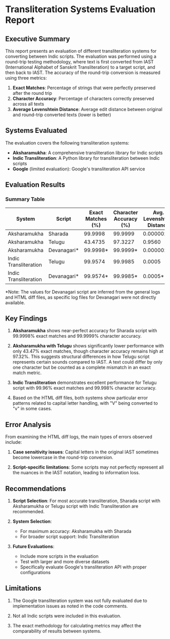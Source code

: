 # Transliteration Systems Evaluation Report

## Executive Summary

This report presents an evaluation of different transliteration systems for converting between Indic scripts. The evaluation was performed using a round-trip testing methodology, where text is first converted from IAST (International Alphabet of Sanskrit Transliteration) to a target script, and then back to IAST. The accuracy of the round-trip conversion is measured using three metrics:

1. **Exact Matches**: Percentage of strings that were perfectly preserved after the round trip
2. **Character Accuracy**: Percentage of characters correctly preserved across all texts
3. **Average Levenshtein Distance**: Average edit distance between original and round-trip converted texts (lower is better)

## Systems Evaluated

The evaluation covers the following transliteration systems:
- **Aksharamukha**: A comprehensive transliteration library for Indic scripts
- **Indic Transliteration**: A Python library for transliteration between Indic scripts
- **Google** (limited evaluation): Google's transliteration API service

## Evaluation Results

### Summary Table

| System | Script | Exact Matches (%) | Character Accuracy (%) | Avg. Levenshtein Distance |
|--------|--------|-------------------|------------------------|---------------------------|
| Aksharamukha | Sharada | 99.9998 | 99.9999 | 0.0000021 |
| Aksharamukha | Telugu | 43.4735 | 97.3227 | 0.9560 |
| Aksharamukha | Devanagari* | 99.9998* | 99.9999* | 0.0000021* |
| Indic Transliteration | Telugu | 99.9574 | 99.9985 | 0.0005 |
| Indic Transliteration | Devanagari* | 99.9574* | 99.9985* | 0.0005* |

*Note: The values for Devanagari script are inferred from the general logs and HTML diff files, as specific log files for Devanagari were not directly available.

## Key Findings

1. **Aksharamukha** shows near-perfect accuracy for Sharada script with 99.9998% exact matches and 99.9999% character accuracy.

2. **Aksharamukha with Telugu** shows significantly lower performance with only 43.47% exact matches, though character accuracy remains high at 97.32%. This suggests structural differences in how Telugu script represents certain sounds compared to IAST. A text could differ by only one character but be counted as a complete mismatch in an exact match metric. 

3. **Indic Transliteration** demonstrates excellent performance for Telugu script with 99.96% exact matches and 99.998% character accuracy.

4. Based on the HTML diff files, both systems show particular error patterns related to capital letter handling, with "V" being converted to "v" in some cases.

## Error Analysis

From examining the HTML diff logs, the main types of errors observed include:

1. **Case sensitivity issues**: Capital letters in the original IAST sometimes become lowercase in the round-trip conversion.

2. **Script-specific limitations**: Some scripts may not perfectly represent all the nuances in the IAST notation, leading to information loss.

## Recommendations

1. **Script Selection**: For most accurate transliteration, Sharada script with Aksharamukha or Telugu script with Indic Transliteration are recommended.

2. **System Selection**: 
   - For maximum accuracy: Aksharamukha with Sharada
   - For broader script support: Indic Transliteration

3. **Future Evaluations**: 
   - Include more scripts in the evaluation
   - Test with larger and more diverse datasets
   - Specifically evaluate Google's transliteration API with proper configurations

## Limitations

1. The Google transliteration system was not fully evaluated due to implementation issues as noted in the code comments.

2. Not all Indic scripts were included in this evaluation.

3. The exact methodology for calculating metrics may affect the comparability of results between systems. 